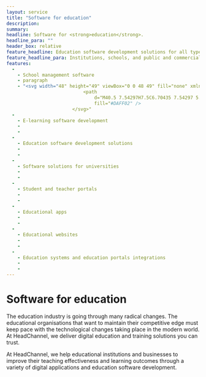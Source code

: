 ```yaml
---
layout: service
title: "Software for education"
description: 
summary: 
headline: Software for <strong>education</strong>.
headline_para: ""
header_box: relative
feature_headline: Education software development solutions for all types of educational institutions and businesses
feature_headline_para: Institutions, schools, and public and commercial establishments all require efficient management to provide educational services at the top level and ensure the best business results. Software solutions in these categories offer users many benefits, from improved visibility and content distribution to analytics and better communication channels. We deliver digital education and training solutions you can trust.
features:
  - 
    - School management software
    - paragraph
    - "<svg width="48" height="49" viewBox="0 0 48 49" fill="none" xmlns="http://www.w3.org/2000/svg">
                            <path
                                d="M40.5 7.54297H7.5C6.70435 7.54297 5.94129 7.85904 5.37868 8.42165C4.81607 8.98426 4.5 9.74732 4.5 10.543V37.543C4.5 38.3386 4.81607 39.1017 5.37868 39.6643C5.94129 40.2269 6.70435 40.543 7.5 40.543H40.5C41.2957 40.543 42.0587 40.2269 42.6213 39.6643C43.1839 39.1017 43.5 38.3386 43.5 37.543V10.543C43.5 9.74732 43.1839 8.98426 42.6213 8.42165C42.0587 7.85904 41.2957 7.54297 40.5 7.54297ZM40.5 10.543V16.543H7.5V10.543H40.5Z"
                                fill="#DAFF02" />
                        </svg>"
  - 
    - E-learning software development
    - 
    - 
  - 
    - Education software development solutions
    - 
    - 
  - 
    - Software solutions for universities
    - 
    - 
  - 
    - Student and teacher portals
    - 
    - 
  - 
    - Educational apps
    - 
    - 
  - 
    - Educational websites
    - 
    - 
  - 
    - Education systems and education portals integrations
    - 
    - 
---
```

# Software for education
The education industry is going through many radical changes. The educational organisations that want to maintain their competitive edge must keep pace with the technological changes taking place in the modern world. At HeadChannel, we deliver digital education and training solutions you can trust.

At HeadChannel, we help educational institutions and businesses to improve their teaching effectiveness and learning outcomes through a variety of digital applications and education software development.
